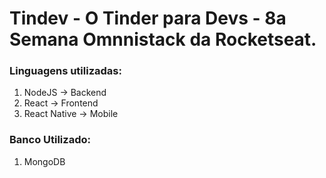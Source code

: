<h1> Tindev - O Tinder para Devs - 8a Semana Omnnistack da Rocketseat. </h1>


<h3>Linguagens utilizadas: </h3>
<ol>
  <li>NodeJS -> Backend</li>
  <li>React -> Frontend</li>
  <li>React Native -> Mobile</li>
</ol>

<h3>Banco Utilizado: </h3>
<ol>
  <li>MongoDB</li>
</ol>
